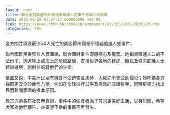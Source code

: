 ```yaml
---
layout: post
title: 聯合國對美國得州貨櫃車偷運人蛇事件感痛心及震驚
date: 2022-06-29 03:57:17.000000000 +08:00
link: https://news.rthk.hk/rthk/ch/component/k2/1655183-20220629.htm
categories: rthk
---
```


各方關注導致最少50人死亡的美國得州貨櫃車懷疑偷運人蛇事件。

聯合國難民署發言人曼圖說，聯合國對事件深感痛心及震驚。她指責販運人口的不法份子，透過陸上或海上的危險路線，安排世界各地的移民、難民及尋求庇護人士跨越邊境，剝削並威脅他們的生命。

曼圖又說，中美洲民眾有機會不受迫害或虐待，人權亦不會受到侵犯；她呼籲各方採取更安全的替代方案，例如在全球推行公平及高效的庇護程序，同時更盡力找出民眾離開家園的根本原因。

教宗方濟各在社交專頁說，事件中的偷渡者為了尋求更美好生活，以身犯險，希望大家為他們禱告，並寄望不幸的事情不再發生。
